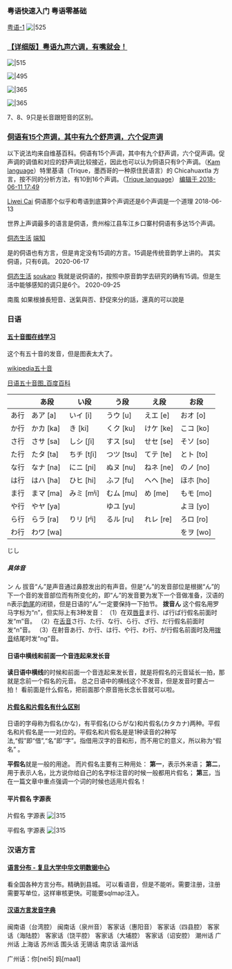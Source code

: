
### 粤语快速入门 粤语零基础

[粤语-1](https://www.bilibili.com/video/BV1hZ4y1j7mq?t=756.5)
![|525](粤语日语.assets/image-20230810212413439.png)

### [【详细版】粤语九声六调，有嘴就会！](https://www.zhihu.com/question/23426953/answer/2417240406)

![|515](粤语日语.assets/image-20230810212520905.png)

![|495](粤语日语.assets/image-20230810212545796.png)

![|365](粤语日语.assets/image-20230810212612020.png)

![|365](粤语日语.assets/image-20230810212639592.png)

7、8、9只是长音跟短音的区别。

### [侗语有15个声调，其中有九个舒声调，六个促声调](https://www.zhihu.com/question/40854068/answer/88785966)
以下说法均来自维基百科。侗语有15个声调，其中有九个舒声调，六个促声调。促声调的调值和对应的舒声调比较接近，因此也可以认为侗语只有9个声调。（[Kam language](https://link.zhihu.com/?target=https%3A//en.wikipedia.org/wiki/Kam_language)）特里基语（Trique，墨西哥的一种原住民语言）的 Chicahuaxtla 方言，按不同的分析方法，有10到16个声调。（[Trique language](https://link.zhihu.com/?target=https%3A//en.wikipedia.org/wiki/Trique_language)）
[编辑于 2018-06-11 17:49](http://www.zhihu.com/question/40854068/answer/88785966)

[Liwei Cai](https://www.zhihu.com/people/6f23c64b87c88183ac48d4dee825eb4b)
侗语那个似乎和粤语到底算9个声调还是6个声调是一个道理
2018-06-13

世界上声调最多的语言是侗语，贵州榕江县车江乡口寨村侗语有多达15个声调。

[侗态生活](https://www.zhihu.com/people/838e3dc536e7ae14a4a627a7d63df29e) [端知](https://www.zhihu.com/people/0c682934b13259eb8be2486c489603f5)

是的侗语也有方言，但是肯定没有15调的方言。15调是传统音韵学上讲的。
其实侗语，只有6调。
2020-06-17

[侗态生活](https://www.zhihu.com/people/838e3dc536e7ae14a4a627a7d63df29e) [soukaro](https://www.zhihu.com/people/2d68a1b7bc1c51bc6cba28b4e4667cfb)
我就是说侗语的，按照中原音韵学去研究的确有15调。但是生活中能够感知的调只是6个。
2020-09-25


南風
如果根據長短音、送氣與否、舒促來分的話，還真的可以說是



### 日语

#### [五十音图在线学习](https://nya.ink/50yin/index.html)
这个有五十音的发音，但是图表太大了。

[wikipedia五十音](https://zh.wikipedia.org/zh/%E4%BA%94%E5%8D%81%E9%9F%B3)

[日语五十音图_百度百科](https://baike.baidu.com/item/%E6%97%A5%E8%AF%AD%E4%BA%94%E5%8D%81%E9%9F%B3%E5%9B%BE/9562443#6)

|   |あ段|い段|う段|え段|お段|
|---|---|---|---|---|---|
|あ行|あア [a]|いイ [i]|うウ [u]|えエ [e]|おオ [o]|
|か行|かカ [ka]|き [ki] |くク [ku]|けケ [ke]|こコ [ko] |
|さ行|さサ [sa] |しシ [ʃi] |すス [su]|せセ [se]|そソ [so]|
|た行|たタ [ta] |ちチ [tʃi]|つツ [tsu]|てテ [te] |とト [to]|
|な行|なナ [na] |にニ [ɲi] |ぬヌ [nu]|ねネ [ne] |のノ [no]|
|は行 |はハ [ha] |ひヒ [hi]|ふフ [fu]|へヘ [he] |ほホ [ho] |
|ま行|まマ [ma] |みミ [mʲi]|むム [mu] |め [me]|もモ [mo]|
|や行 |やヤ [ya]|  |ゆユ [yu]|  |よヨ [yo]|
|ら行|らラ [ra]|りリ [rʲi] |るル [ru] |れレ [re]|ろロ [ro]|
|わ行|わワ [wa]|  |  |  |をヲ [wo]|

じし

##### 具体音
ン ん
拔音“ん”是声音通过鼻腔发出的有声音。但是“ん”的发音部位是根据“ん”的下一个音的发音部位而有所变化的，即“ん”的发音要为发下一个音做准备，汉语的n表示[韵尾](https://baike.baidu.com/item/%E9%9F%B5%E5%B0%BE/5489384?fromModule=lemma_inlink)的闭锁，但是日语的“ん”一定要保持一下拍节。
**拨音ん**
这个假名用罗马字标为“n”，但实际上有3种发音：
（1）在双[唇音](https://baike.baidu.com/item/%E5%94%87%E9%9F%B3?fromModule=lemma_inlink)ま行、ば行ぱ行假名前面时发“m”音。
（2）在[舌音](https://baike.baidu.com/item/%E8%88%8C%E9%9F%B3/865496?fromModule=lemma_inlink)さ行、た行、な行、ら行、ざ行、だ行假名前面时发“n”音。
（3）在射音あ行、か行、は行、や行、わ行、が行假名前面时及用[拨音](https://baike.baidu.com/item/%E6%8B%A8%E9%9F%B3?fromModule=lemma_inlink)结尾时发“ng”音。


#### 日语中横线和前面一个音连起来发长音
**读日语中横线**的时候和前面一个音连起来发长音，就是将假名的元音延长一拍，那就是念前一个假名的元音。 总之日语中的横线这个不发音，但是发音时要占一拍！ 看前面是什么假名，把前面那个原音拖长念长音就可以啦。


#### [片假名和片假名有什么区别](https://zhuanlan.zhihu.com/p/99915542)
日语的字母称为假名(かな)，有平假名(ひらがな)和片假名(カタカナ)两种。平假名和片假名是一一对应的。平假名和片假名是是1种读音的2种写法,“假”即“借”,“名”即“字”。指借用汉字的音和形，而不用它的意义，所以称为“假名” 。

**平假名**就是一般的用途。
而片假名主要有三种用处：
**第一**，表示外来语；
**第二**，用于表示人名，比方说你给自己的名字标注音的时候一般都用片假名；
**第三**，当在一篇文章中重点强调一个词的时候也适用片假名！

#### 平片假名 字源表
片假名 字源表
![|315](粤语日语.assets/image-20230916145647348.png)

平假名 字源表
![|315](粤语日语.assets/image-20230916145803586.png)




### 汉语方言

#### [语言分布 - 复旦大学中华文明数据中心](http://ccdc.fudan.edu.cn/linguae/languageDistribution.jsp)
看全国各种方言分布。精确到县城。
可以看语音，但是不能听。需要注册，注册需要写单位，这样审核更快。可能要sqlmap注入。

#### [汉语方言发音字典](http://zh.voicedic.com/)

闽南语（台湾腔） 闽南话（泉州音） 客家话（惠阳音） 客家话（四县腔） 客家话（海陆腔） 客家话（饶平腔） 客家话（大埔腔） 客家话（诏安腔） 潮州话 广州话 上海话 苏州话 围头话 无锡话 南京话 温州话

广州话：你[nei5]	 妈[maa1]

